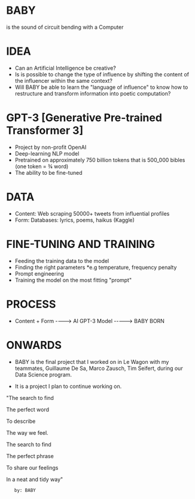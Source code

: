 # BABY 

is the sound of circuit bending with a Computer

# IDEA

- Can an Artificial Intelligence be creative?
- Is is possible to change the type of influence by shifting the content of the influencer within the same context?
- Will BABY be able to learn the "language of influence" to know how to restructure and transform information into poetic computation?

# GPT-3 [Generative Pre-trained Transformer 3]

- Project by non-profit OpenAI
- Deep-learning NLP model
- Pretrained on approximately 750 billion tokens that is 500_000 bibles (one token = ¾ word)
- The ability to be fine-tuned


# DATA 

- Content: 
    Web scraping 50000+ tweets from influential profiles
- Form: 
    Databases: lyrics, poems, haikus (Kaggle)
    
# FINE-TUNING AND TRAINING

- Feeding the training data to the model
- Finding the right parameters
    *e.g temperature, frequency penalty
- Prompt engineering
- Training the model on the most fitting "prompt"

# PROCESS

- Content + Form ----> AI GPT-3 Model -----> BABY BORN 

# ONWARDS

- BABY is the final project that I worked on in Le Wagon with my teammates, Guillaume De Sa, Marco Zausch, Tim Seifert, during our Data Science program. 

- It is a project I plan to continue working on.




<poem>
    
"The search to find

The perfect word

To describe

The way we feel.

The search to find

The perfect phrase

To share our feelings

In a neat and tidy way"

</poem>

       by: BABY 

